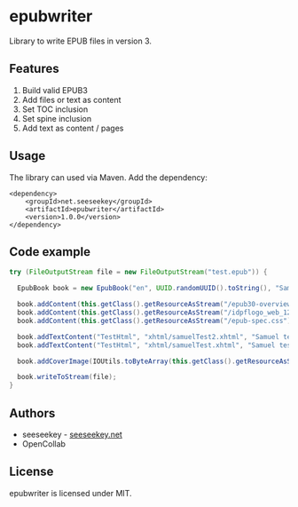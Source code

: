 # epubwriter

Library to write EPUB files in version 3.

## Features

1. Build valid EPUB3
2. Add files or text as content
3. Set TOC inclusion
4. Set spine inclusion
5. Add text as content / pages

## Usage

The library can used via Maven. Add the dependency:

```
<dependency>
    <groupId>net.seeseekey</groupId>
    <artifactId>epubwriter</artifactId>
    <version>1.0.0</version>
</dependency>
```

## Code example

```java
try (FileOutputStream file = new FileOutputStream("test.epub")) {

  EpubBook book = new EpubBook("en", UUID.randomUUID().toString(), "Samuel Test Book", "Samuel Holtzkampf");

  book.addContent(this.getClass().getResourceAsStream("/epub30-overview.xhtml"), "application/xhtml+xml", "xhtml/epub30-overview.xhtml", true, true).setId("Overview");
  book.addContent(this.getClass().getResourceAsStream("/idpflogo_web_125.jpg"), "image/jpeg", "img/idpflogo_web_125.jpg", false, false);
  book.addContent(this.getClass().getResourceAsStream("/epub-spec.css"), "text/css", "css/epub-spec.css", false, false);

  book.addTextContent("TestHtml", "xhtml/samuelTest2.xhtml", "Samuel test one two four!!!!!\nTesting two").setToc(true);
  book.addTextContent("TestHtml", "xhtml/samuelTest.xhtml", "Samuel test one two three\nTesting two").setToc(true);

  book.addCoverImage(IOUtils.toByteArray(this.getClass().getResourceAsStream("/P1010832.jpg")), "image/jpeg", "images/P1010832.jpg");

  book.writeToStream(file);
}
```

## Authors

* seeseekey - [seeseekey.net](https://seeseekey.net)
* OpenCollab

## License

epubwriter is licensed under MIT.